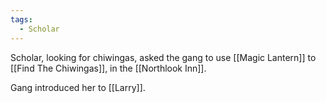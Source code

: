 ```yaml
---
tags:
  - Scholar
---
```


Scholar, looking for chiwingas, asked the gang to use [[Magic Lantern]] to [[Find The Chiwingas]], in the [[Northlook Inn]].

Gang introduced her to [[Larry]].